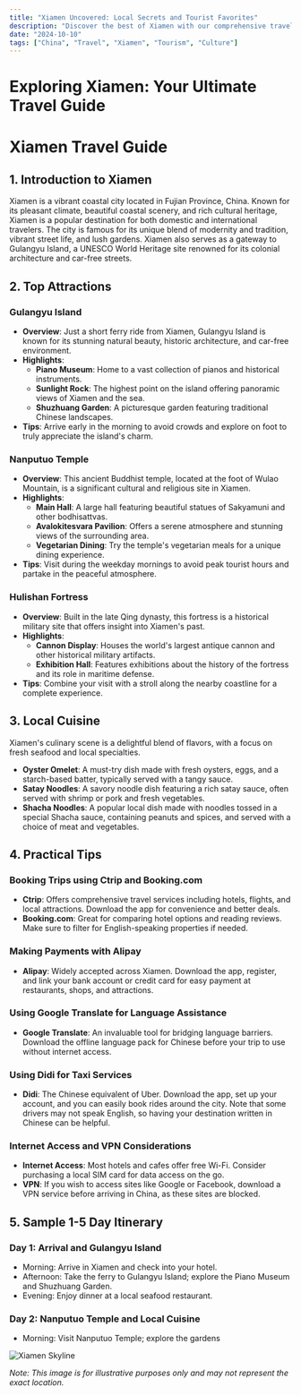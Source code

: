```yaml
---
title: "Xiamen Uncovered: Local Secrets and Tourist Favorites"
description: "Discover the best of Xiamen with our comprehensive travel guide. Explore top attractions, savor local cuisine, and get insider tips for an unforgettable Chinese adventure."
date: "2024-10-10"
tags: ["China", "Travel", "Xiamen", "Tourism", "Culture"]
---
```


# Exploring Xiamen: Your Ultimate Travel Guide

# Xiamen Travel Guide

## 1. Introduction to Xiamen
Xiamen is a vibrant coastal city located in Fujian Province, China. Known for its pleasant climate, beautiful coastal scenery, and rich cultural heritage, Xiamen is a popular destination for both domestic and international travelers. The city is famous for its unique blend of modernity and tradition, vibrant street life, and lush gardens. Xiamen also serves as a gateway to Gulangyu Island, a UNESCO World Heritage site renowned for its colonial architecture and car-free streets.

## 2. Top Attractions

### Gulangyu Island
- **Overview**: Just a short ferry ride from Xiamen, Gulangyu Island is known for its stunning natural beauty, historic architecture, and car-free environment. 
- **Highlights**:
  - **Piano Museum**: Home to a vast collection of pianos and historical instruments.
  - **Sunlight Rock**: The highest point on the island offering panoramic views of Xiamen and the sea.
  - **Shuzhuang Garden**: A picturesque garden featuring traditional Chinese landscapes.
- **Tips**: Arrive early in the morning to avoid crowds and explore on foot to truly appreciate the island's charm.

### Nanputuo Temple
- **Overview**: This ancient Buddhist temple, located at the foot of Wulao Mountain, is a significant cultural and religious site in Xiamen.
- **Highlights**:
  - **Main Hall**: A large hall featuring beautiful statues of Sakyamuni and other bodhisattvas.
  - **Avalokitesvara Pavilion**: Offers a serene atmosphere and stunning views of the surrounding area.
  - **Vegetarian Dining**: Try the temple's vegetarian meals for a unique dining experience.
- **Tips**: Visit during the weekday mornings to avoid peak tourist hours and partake in the peaceful atmosphere.

### Hulishan Fortress
- **Overview**: Built in the late Qing dynasty, this fortress is a historical military site that offers insight into Xiamen's past.
- **Highlights**:
  - **Cannon Display**: Houses the world's largest antique cannon and other historical military artifacts.
  - **Exhibition Hall**: Features exhibitions about the history of the fortress and its role in maritime defense.
- **Tips**: Combine your visit with a stroll along the nearby coastline for a complete experience.

## 3. Local Cuisine
Xiamen's culinary scene is a delightful blend of flavors, with a focus on fresh seafood and local specialties.

- **Oyster Omelet**: A must-try dish made with fresh oysters, eggs, and a starch-based batter, typically served with a tangy sauce.
- **Satay Noodles**: A savory noodle dish featuring a rich satay sauce, often served with shrimp or pork and fresh vegetables.
- **Shacha Noodles**: A popular local dish made with noodles tossed in a special Shacha sauce, containing peanuts and spices, and served with a choice of meat and vegetables.

## 4. Practical Tips

### Booking Trips using Ctrip and Booking.com
- **Ctrip**: Offers comprehensive travel services including hotels, flights, and local attractions. Download the app for convenience and better deals.
- **Booking.com**: Great for comparing hotel options and reading reviews. Make sure to filter for English-speaking properties if needed.

### Making Payments with Alipay
- **Alipay**: Widely accepted across Xiamen. Download the app, register, and link your bank account or credit card for easy payment at restaurants, shops, and attractions.

### Using Google Translate for Language Assistance
- **Google Translate**: An invaluable tool for bridging language barriers. Download the offline language pack for Chinese before your trip to use without internet access.

### Using Didi for Taxi Services
- **Didi**: The Chinese equivalent of Uber. Download the app, set up your account, and you can easily book rides around the city. Note that some drivers may not speak English, so having your destination written in Chinese can be helpful.

### Internet Access and VPN Considerations
- **Internet Access**: Most hotels and cafes offer free Wi-Fi. Consider purchasing a local SIM card for data access on the go.
- **VPN**: If you wish to access sites like Google or Facebook, download a VPN service before arriving in China, as these sites are blocked.

## 5. Sample 1-5 Day Itinerary

### Day 1: Arrival and Gulangyu Island
- Morning: Arrive in Xiamen and check into your hotel.
- Afternoon: Take the ferry to Gulangyu Island; explore the Piano Museum and Shuzhuang Garden.
- Evening: Enjoy dinner at a local seafood restaurant.

### Day 2: Nanputuo Temple and Local Cuisine
- Morning: Visit Nanputuo Temple; explore the gardens

<img src="https://source.unsplash.com/1600x900/?Xiamen,cityscape" alt="Xiamen Skyline" loading="lazy">

*Note: This image is for illustrative purposes only and may not represent the exact location.*

